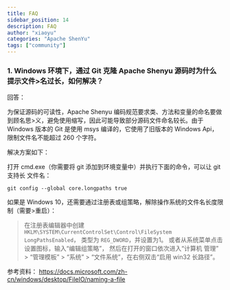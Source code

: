```yaml
---
title: FAQ
sidebar_position: 14
description: FAQ
author: "xiaoyu"
categories: "Apache ShenYu"
tags: ["community"]
---
```


### 1. Windows 环境下，通过 Git 克隆 Apache Shenyu 源码时为什么提示文件>名过长，如何解决？

回答：

为保证源码的可读性，Apache Shenyu 编码规范要求类、方法和变量的命名要做到顾名思>义，避免使用缩写，因此可能导致部分源码文件命名较长。由于 Windows 版本的 Git 是使用 msys 编译的，它使用了旧版本的 Windows Api，限制文件名不能超过 260 个字符。

解决方案如下：

打开 cmd.exe（你需要将 git 添加到环境变量中）并执行下面的命令，可以让 git 支持长
文件名：
```
git config --global core.longpaths true
```
                                                                                
如果是 Windows 10，还需要通过注册表或组策略，解除操作系统的文件名长度限制（需要>重启）：
> 在注册表编辑器中创建 `HKLM\SYSTEM\CurrentControlSet\Control\FileSystem LongPathsEnabled`， 类型为 `REG_DWORD`，并设置为1。
> 或者从系统菜单点击设置图标，输入“编辑组策略”， 然后在打开的窗口依次进入“计算机
管理” > “管理模板” > “系统” > “文件系统”，在右侧双击“启用 win32 长路径”。


参考资料：
https://docs.microsoft.com/zh-cn/windows/desktop/FileIO/naming-a-file

